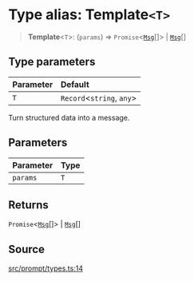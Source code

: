 # Type alias: Template`<T>`

> **Template**\<`T`\>: (`params`) => `Promise`\<[`Msg`](../interfaces/Msg.md)[]\> \| [`Msg`](../interfaces/Msg.md)[]

## Type parameters

| Parameter | Default |
| :------ | :------ |
| `T` | `Record`\<`string`, `any`\> |

Turn structured data into a message.

## Parameters

| Parameter | Type |
| :------ | :------ |
| `params` | `T` |

## Returns

`Promise`\<[`Msg`](../interfaces/Msg.md)[]\> \| [`Msg`](../interfaces/Msg.md)[]

## Source

[src/prompt/types.ts:14](https://github.com/dexaai/llm-tools/blob/3551610/src/prompt/types.ts#L14)
